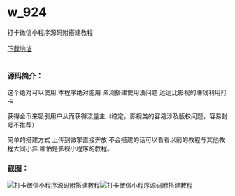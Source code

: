 # w_924
打卡微信小程序源码附搭建教程
<br/></br>
[下载地址](https://www.uuid2.com/924.html "下载地址")
<br/></br>
<h3>源码简介：</h3>
<p>这个绝对可以使用,本程序绝对能用 亲测搭建使用没问题 远远比影视的赚钱利用打卡<p>
<p>获得金币来吸引用户从而获得流量主（稳定，影视类的容易涉及版权问题，容易封号不推荐）<p>
<p>简单的搭建方式 上传到微擎直接奔放 不会搭建的话可以看看以前的教程与其他教程大同小异 哪怕是影视小程序的教程。<p>
<h3>截图：</h3>
<img src="https://www.uuid2.com/wp-content/uploads/img/202105/ba3015d575.jpg" alt="打卡微信小程序源码附搭建教程"><img src="https://www.uuid2.com/wp-content/uploads/img/202105/ba3015d244.jpg" alt="打卡微信小程序源码附搭建教程">
